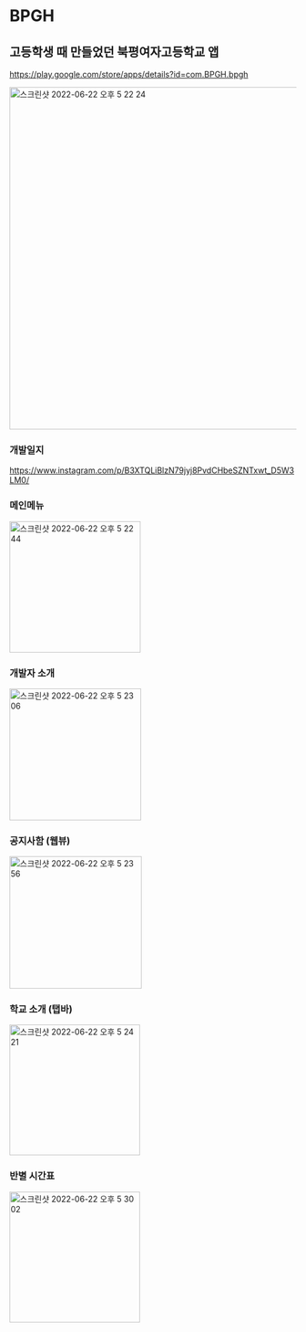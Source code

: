 # BPGH
## 고등학생 때 만들었던 북평여자고등학교 앱

https://play.google.com/store/apps/details?id=com.BPGH.bpgh

<img width="600" alt="스크린샷 2022-06-22 오후 5 22 24" src="https://user-images.githubusercontent.com/46593078/174980708-de6c27e2-0aac-4cfc-9f0c-168d082ce718.png">

### 개발일지
https://www.instagram.com/p/B3XTQLiBlzN79jyj8PvdCHbeSZNTxwt_D5W3LM0/

### 메인메뉴
<img width="230" alt="스크린샷 2022-06-22 오후 5 22 44" src="https://user-images.githubusercontent.com/46593078/174980774-3e0b54d6-41ad-4b31-ad6c-c01cbb6d4b62.png">

### 개발자 소개
<img width="231" alt="스크린샷 2022-06-22 오후 5 23 06" src="https://user-images.githubusercontent.com/46593078/174980853-b43b66b3-dfce-41ba-8e6f-c52940483473.png">

### 공지사함 (웹뷰)
<img width="232" alt="스크린샷 2022-06-22 오후 5 23 56" src="https://user-images.githubusercontent.com/46593078/174981065-9bc88c11-4efd-41f0-bf73-5d6f30328913.png">

### 학교 소개 (탭바)
<img width="229" alt="스크린샷 2022-06-22 오후 5 24 21" src="https://user-images.githubusercontent.com/46593078/174981153-79284cfe-c629-4f0a-a4cc-425079b34d96.png">

### 반별 시간표
<img width="229" alt="스크린샷 2022-06-22 오후 5 30 02" src="https://user-images.githubusercontent.com/46593078/174982372-a998d325-6c97-4d0f-8480-b48a82c27f38.png">
